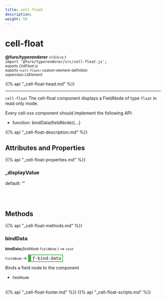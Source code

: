 ```yaml
---
title: cell-float
description: 
weight: 50
---
```


# cell-float
**@furo/typerenderer** <small>v1.0.0-rc.1</small>
<br>`import '@furo/typerenderer/src/cell-float.js';`<small>
<br>exports *CellFloat* js
<br>exports `<cell-float>` custom-element-definition
<br>superclass *LitElement*</small>

{{% api "_cell-float-head.md" %}}

****

`cell-float`
The cell-float component displays a FieldNode of type `float` in read only mode.

Every cell-xxx component should implement the following API:
- function: bindData(fieldNode){...}

{{% api "_cell-float-description.md" %}}


## Attributes and Properties
{{% api "_cell-float-properties.md" %}}





### **_displayValue**
default: **&#39;&#39;**</small>


<br><br>

## Methods
{{% api "_cell-float-methods.md" %}}


### **bindData**
<small>**bindData**(*fieldNode* `FieldNode` ) ⟹ `void`</small>

<small>`FieldNode` </small> →
<span  style="border-width:2px 2px 2px 10px; border-style: solid;border-color:  rgb(76, 175, 80);font-family:monospace; padding:2px 4px;">ƒ-bind-data</span>

Binds a field node to the component

- <small>fieldNode </small>
<br><br>






{{% api "_cell-float-footer.md" %}}
{{% api "_cell-float-scripts.md" %}}
